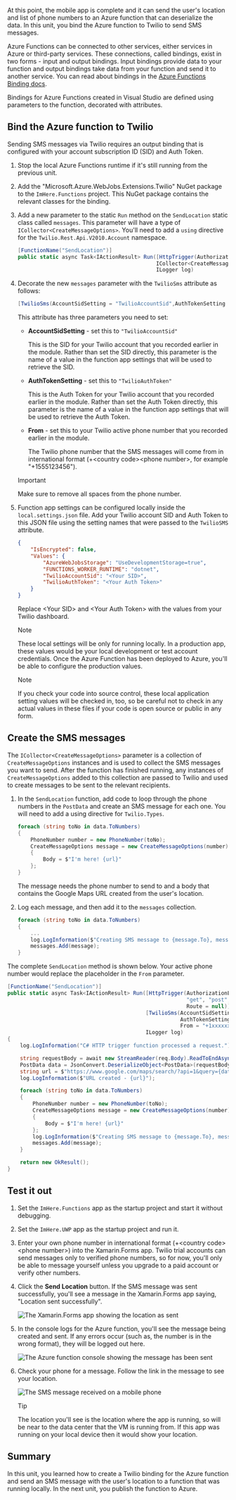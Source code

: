 At this point, the mobile app is complete and it can send the user's location and list of phone numbers to an Azure function that can deserialize the data. In this unit, you bind the Azure function to Twilio to send SMS messages.

Azure Functions can be connected to other services, either services in Azure or third-party services. These connections, called bindings, exist in two forms - input and output bindings. Input bindings provide data to your function and output bindings take data from your function and send it to another service. You can read about bindings in the [Azure Functions Binding docs](https://docs.microsoft.com/azure/azure-functions/functions-triggers-bindings?azure-portal=true).

Bindings for Azure Functions created in Visual Studio are defined using parameters to the function, decorated with attributes.

## Bind the Azure function to Twilio

Sending SMS messages via Twilio requires an output binding that is configured with your account subscription ID (SID) and Auth Token.

1. Stop the local Azure Functions runtime if it's still running from the previous unit.

2. Add the "Microsoft.Azure.WebJobs.Extensions.Twilio" NuGet package to the `ImHere.Functions` project. This NuGet package contains the relevant classes for the binding.

3. Add a new parameter to the static `Run` method on the `SendLocation` static class called `messages`. This parameter will have a type of `ICollector<CreateMessageOptions>`. You'll need to add a `using` directive for the `Twilio.Rest.Api.V2010.Account` namespace.

    ```cs
    [FunctionName("SendLocation")]
    public static async Task<IActionResult> Run([HttpTrigger(AuthorizationLevel.Anonymous,"get", "post", Route = null)]HttpRequestMessage req,
                                                ICollector<CreateMessageOptions> messages,
                                                ILogger log)
    ```

4. Decorate the new `messages` parameter with the `TwilioSms` attribute as follows: 

      ```cs
    [TwilioSms(AccountSidSetting = "TwilioAccountSid",AuthTokenSetting = "TwilioAuthToken", From = "+1xxxxxxxxx")]ICollector<CreateMessageOptions> messages,
    ```
    This attribute has three parameters you need to set:

    * **AccountSidSetting** - set this to `"TwilioAccountSid"`
  
        This is the SID for your Twilio account that you recorded earlier in the module. Rather than set the SID directly, this parameter is the name of a value in the function app settings that will be used to retrieve the SID.

    * **AuthTokenSetting** - set this to `"TwilioAuthToken"`

       This is the Auth Token for your Twilio account that you recorded earlier in the module. Rather than set the Auth Token directly, this parameter is the name of a value in the function app settings that will be used to retrieve the Auth Token.

    * **From** - set this to your Twilio active phone number that you recorded earlier in the module.

        The Twilio phone number that the SMS messages will come from in international format (+\<country code\>\<phone number\>, for example "+1555123456").

    > [!IMPORTANT]
    > Make sure to remove all spaces from the phone number.

5. Function app settings can be configured locally inside the `local.settings.json` file. Add your Twilio account SID and Auth Token to this JSON file using the setting names that were passed to the `TwilioSMS` attribute.

    ```json
    {
        "IsEncrypted": false,
        "Values": {
            "AzureWebJobsStorage": "UseDevelopmentStorage=true",
            "FUNCTIONS_WORKER_RUNTIME": "dotnet",
            "TwilioAccountSid": "<Your SID>",
            "TwilioAuthToken": "<Your Auth Token>"
        }
    }
    ```

    Replace \<Your SID\> and \<Your Auth Token\> with the values from your Twilio dashboard.

    > [!NOTE]
    > These local settings will be only for running locally. In a production app, these values would be your local development or test account credentials. Once the Azure Function has been deployed to Azure, you'll be able to configure the production values.

    > [!NOTE]
    > If you check your code into source control, these local application setting values will be checked in, too, so be careful not to check in any actual values in these files if your code is open source or public in any form.

## Create the SMS messages

The `ICollector<CreateMessageOptions>` parameter is a collection of `CreateMessageOptions` instances and is used to collect the SMS messages you want to send. After the function has finished running, any instances of `CreateMessageOptions` added to this collection are passed to Twilio and used to create messages to be sent to the relevant recipients.

1. In the `SendLocation` function, add code to loop through the phone numbers in the `PostData` and create an SMS message for each one. You will need to add a using directive for `Twilio.Types`.

    ```cs
    foreach (string toNo in data.ToNumbers)
    {
        PhoneNumber number = new PhoneNumber(toNo);
        CreateMessageOptions message = new CreateMessageOptions(number)
        {
            Body = $"I'm here! {url}"
        };
    }
    ```

    The message needs the phone number to send to and a body that contains the Google Maps URL created from the user's location.

1. Log each message, and then add it to the `messages` collection.

    ```cs
    foreach (string toNo in data.ToNumbers)
    {
        ...
        log.LogInformation($"Creating SMS message to {message.To}, message is '{message.Body}'.");
        messages.Add(message);
    }
    ```

The complete `SendLocation` method is shown below. Your active phone number would replace the placeholder in the `From` parameter.

```cs
[FunctionName("SendLocation")]
public static async Task<IActionResult> Run([HttpTrigger(AuthorizationLevel.Anonymous,
                                                         "get", "post",
                                                         Route = null)]HttpRequest req,
                                            [TwilioSms(AccountSidSetting = "TwilioAccountSid",
                                                       AuthTokenSetting = "TwilioAuthToken",
                                                       From = "+1xxxxxxxxx")] ICollector<CreateMessageOptions> messages,
                                            ILogger log)
{
    log.LogInformation("C# HTTP trigger function processed a request.");

    string requestBody = await new StreamReader(req.Body).ReadToEndAsync();
    PostData data = JsonConvert.DeserializeObject<PostData>(requestBody);
    string url = $"https://www.google.com/maps/search/?api=1&query={data.Latitude},{data.Longitude}";
    log.LogInformation($"URL created - {url}");

    foreach (string toNo in data.ToNumbers)
    {
        PhoneNumber number = new PhoneNumber(toNo);
        CreateMessageOptions message = new CreateMessageOptions(number)
        {
            Body = $"I'm here! {url}"
        };
        log.LogInformation($"Creating SMS message to {message.To}, message is '{message.Body}'.");
        messages.Add(message);
    }

    return new OkResult();
}
```

## Test it out

1. Set the `ImHere.Functions` app as the startup project and start it without debugging.

1. Set the `ImHere.UWP` app as the startup project and run it.

1. Enter your own phone number in international format (+\<country code\>\<phone number\>) into the Xamarin.Forms app. Twilio trial accounts can send  messages only to verified phone numbers, so for now, you'll only be able to message yourself unless you upgrade to a paid account or verify other numbers.

1. Click the **Send Location** button. If the SMS message was sent successfully, you'll see a message in the Xamarin.Forms app saying, "Location sent successfully".

    ![The Xamarin.Forms app showing the location as sent](../media/7-ui-location-sent.png)

1. In the console logs for the Azure function, you'll see the message being created and sent. If any errors occur (such as, the number is in the wrong format), they will be logged out here.

    ![The Azure function console showing the message has been sent](../media/7-function-message-sent.png)

1. Check your phone for a message. Follow the link in the message to see your location.

    ![The SMS message received on a mobile phone](../media/7-message-received.png)

    > [!TIP]
    > The location you'll see is the location where the app is running, so will be near to the data center that the VM is running from. If this app was running on your local device then it would show your location.

## Summary

In this unit, you learned how to create a Twilio binding for the Azure function and send an SMS message with the user's location to a function that was running locally. In the next unit, you publish the function to Azure.
